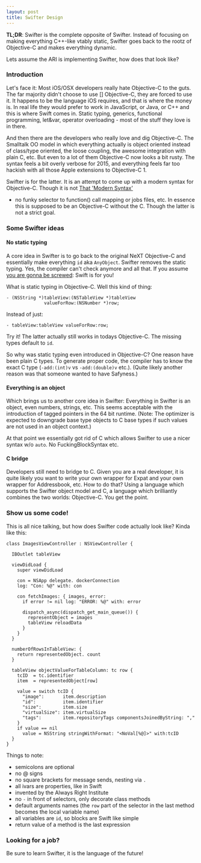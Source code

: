```yaml
---
layout: post
title: Swifter Design
---
```

**TL;DR**:
Swifter is the complete opposite of Swifter. Instead of focusing on making 
everything C++-like vtably static, Swifter goes back to the rootz of Objective-C
and makes everything dynamic.

Lets assume the ARI is implementing Swifter, how does that look like?

### Introduction

Let's face it: Most iOS/OSX developers really hate Objective-C to the
guts. The far majority didn't choose to use [] Objective-C, they are
forced to use it. It happens to be the language iOS requires, and that is where
the money is.
In real life they would prefer to work in JavaScript, or Java, or C++
and this is where Swift comes in. Static typing, generics, functional
programming, let&var, operator overloading - most of the stuff they love
is in there.

And then there are the developers who really love and dig Objective-C.
The Smalltalk OO model in which everything actually is object oriented
instead of class/type oriented, the loose coupling, the awesome
integration with plain C, etc.
But even to a lot of them Objective-C now looks a bit rusty. The
syntax feels a bit overly verbose for 2015, and everything feels far
too hackish with all those Apple extensions to Objective-C 1.

Swifter is for the latter. It is an attempt to come up with a modern syntax for
Objective-C.
Though it is not 
[That 'Modern Syntax'](https://developer.apple.com/legacy/library/documentation/LegacyTechnologies/WebObjects/WebObjects_3.1/DevGuide/WebScript/ModernSyntax.html) 
- no funky selector
to function() call mapping or jobs files, etc.
In essence this is supposed to be an Objective-C without the C.
Though the latter is not a strict goal.

### Some Swifter ideas

#### No static typing

A core idea in Swifter is to go back to the original NeXT Objective-C
and essentially make everything `id` aka `AnyObject`. Swifter removes the
static typing. Yes, the compiler can't check anymore and all that. If
you assume [you are gonna be screwed](http://blog.metaobject.com/2014/06/the-safyness-of-static-typing.html):
Swift is for you!

What is static typing in Objective-C. Well this kind of thing:

```
- (NSString *)tableView:(NSTableView *)tableView
              valueForRow:(NSNumber *)row;
```

Instead of just:

```
- tableView:tableView valueForRow:row;
```

Try it! The latter actually still works in todays Objective-C.
The missing types default to `id`.

So why was static typing even introduced in Objective-C?
One reason have been plain C types. To generate proper code, the compiler has
to know the exact C type <nobr>(`-add:(int)v` vs `-add:(double)v` etc.)</nobr>.
(Quite likely another reason was that someone wanted to have Safyness.)

#### Everything is an object

Which brings us to another core idea in Swifter: Everything in
Swifter is an object, even numbers, strings, etc. This seems acceptable
with the introduction of tagged pointers in the 64 bit runtime.
(Note: The optimizer is expected to downgrade base type objects to C
       base types if such values are not used in an object context.)

At that point we essentially got rid of C which allows Swifter to use
a nicer syntax w/o `auto`. No FuckingBlockSyntax etc.

#### C bridge

Developers still need to bridge to C. Given you are a real developer,
it is quite likely you want to write your own wrapper for Expat and
your own wrapper for Addressbook, etc. How to do that? Using a
language which supports the Swifter object model and C, a language
which brilliantly combines the two worlds: Objective-C. You get the
point.

### Show us some code!

This is all nice talking, but how does Swifter code actually look like?
Kinda like this:

    class ImagesViewController : NSViewController {
    
      IBOutlet tableView
    
      viewDidLoad {
        super viewDidLoad
    
        con = NSApp delegate. dockerConnection
        log: "Con: %@" with: con
    
        con fetchImages: { images, error:
          if error != nil log: "ERROR: %@" with: error
      
          dispatch_async(dispatch_get_main_queue()) {
            representObject = images
            tableView reloadData
          }
        }
      }
    
      numberOfRowsInTableView: {
        return representedObject. count
      }
    
      tableView objectValueForTableColumn: tc row {
        tcID  = tc.identifier
        item  = representedObject[row]
    
        value = switch tcID {
          "image":       item.description
          "id":          item.identifier
          "size":        item.size
          "virtualSize": item.virtualSize
          "tags":        item.repositoryTags componentsJoinedByString: ","
        }
        if value == nil
          value = NSString stringWithFormat: "<NoVal[%@]>" with:tcID
      }
    }

Things to note:

- semicolons are optional
- no @ signs
- no square brackets for message sends, nesting via `.`
- all ivars are properties, like in Swift
- invented by the Always Right Institute
- no `-` in front of selectors, only decorate class methods
- default arguments names (the `row` part of the selector in the last method becomes the local variable name)
- all variables are `id`, so blocks are Swift like simple
- return value of a method is the last expression

### Looking for a job?

Be sure to learn Swifter, it is the language of the future!
